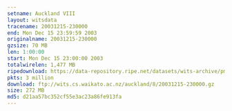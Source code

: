 ```yaml
---
setname: Auckland VIII
layout: witsdata
tracename: 20031215-230000
end: Mon Dec 15 23:59:59 2003
originalname: 20031215-230000
gzsize: 70 MB
len: 1:00:00
start: Mon Dec 15 23:00:00 2003
totalwirelen: 1,477 MB
ripedownload: https://data-repository.ripe.net/datasets/wits-archive/pma/long/auck/8//20031215-230000.gz
pkts: 3 million
download: ftp://wits.cs.waikato.ac.nz/auckland/8/20031215-230000.gz
size: 272 MB
md5: d21aa57bc352cf55e3ac23a86fe913fa
---
```

